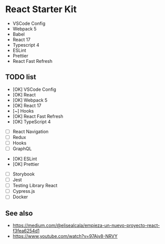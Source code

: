 # React Starter Kit

- VSCode Config
- Webpack 5
- Babel
- React 17
- Typescript 4
- ESLint
- Prettier
- React Fast Refresh

## TODO list

- [OK] VSCode Config
- [OK] React
- [OK] Webpack 5
- [OK] React 17
- [~] Hooks
- [OK] React Fast Refresh
- [OK] TypeScript 4
- [ ] React Navigation
- [ ] Redux
- [ ] Hooks
- [ ] GraphQL
- [OK] ESLint
- [OK] Prettier
- [ ] Storybook
- [ ] Jest
- [ ] Testing Library React
- [ ] Cypress.js
- [ ] Docker

## See also

- https://medium.com/@elisealcala/empieza-un-nuevo-proyecto-react-f3fea6254d1
- https://www.youtube.com/watch?v=97Ajv8-NRVY
